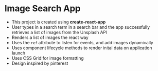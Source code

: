 # Image Search App

- This project is created using **create-react-app**
- User types in a search term in a search bar and the app successfully
retrieves a list of images from the Unsplash API
- Renders a list of images the react way
- Uses the `ref` attribute to listen for events, and add images dynamically
- Uses component lifecycle methods to render inital data on application launch
- Uses CSS Grid for image formatting
- Design inspired by pinterest